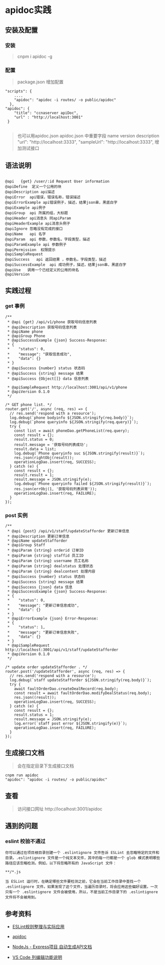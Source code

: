 # apidoc实践

## 安装及配置

### 安装
> cnpm i apidoc -g

### 配置

> package.json 增加配置

```
"scripts": {
    ....
    "apidoc": "apidoc -i routes/ -o public/apidoc"
  },
"apidoc": {
    "title": "ccnaserver apiDoc",
    "url" : "http://localhost:3001"
 }
  
```

> 也可以用apidoc.json
apidoc.json  中重要字段
name
version
description
"url": "http://localhost:3333",
  "sampleUrl": "http://localhost:3333",     增加测试接口

## 语法说明
```

@api   {get} /user/:id Request User information
@apiDefine  定义一个公用的块
@apiDescription api描述
@apiError  api错误，错误名称，错误描述
@apiErrorExample api错误例子，描述，结果json串，黑底白字
@apiExample api例子
@apiGroup  api 所属的组，大标题
@apiHeader api消息头 同apiParam
@apiHeaderExample api消息头例子
@apiIgnore 忽略没有完成的接口
@apiName   api 名字
@apiParam  api 参数，参数名，字段类型，描述
@apiParamExample api 参数例子
@apiPermission  权限提示
@apiSampleRequest  
@apiSuccess   api 返回结果 ，参数名，字段类型，描述
@apiSuccessExample  api 成功例子，描述，结果json串，黑底白字
@apiUse   调用一个已经定义的公用的块名
@apiVersion
```

## 实践过程

### get 事例

```
/**
 * @api {get} /api/v1/phone 获取号码信息列表
 * @apiDescription 获取号码信息列表
 * @apiName phone
 * @apiGroup Phone
 * @apiSuccessExample {json} Success-Response:
 * {
 *    "status": 0,
 *    "message": "获取信息成功",
 *    "data": {}
 * }
 * @apiSuccess {number} status 状态码
 * @apiSuccess {string} message 结果
 * @apiSuccess {Object[]} data 信息列表

 * @apiSampleRequest http://localhost:3001/api/v1/phone
 * @apiVersion 0.1.0
 */

/* GET phone list. */
router.get('/', async (req, res) => {
  // res.send('respond with a resource');
  log.debug(`phone bodyinfo ${JSON.stringify(req.body)}`);
  log.debug(`phone queryinfo ${JSON.stringify(req.query)}`);
  try {
    const list = await phoneDao.getPhoneList(req.query);
    const result = {};
    result.status = 0;
    result.message = '获取号码列表成功';
    result.data = list;
    log.debug(`Phone queryinfo suc ${JSON.stringify(result)}`);
    res.json(rightObj(result));
    operationLogDao.insert(req, SUCCESS);
  } catch (e) {
    const result = {};
    result.result = 1;
    result.message = JSON.stringify(e);
    log.debug(`Phone queryinfo failed ${JSON.stringify(result)}`);
    res.json(errObj(1, '获取号码列表异常'));
    operationLogDao.insert(req, FAILURE);
  }
});
```


### post 实例

```
/**
 * @api {post} /api/v1/staff/updateStafforder 更新订单信息
 * @apiDescription 更新订单信息
 * @apiName updateStafforder
 * @apiGroup Staff
 * @apiParam {string} orderid 订单ID
 * @apiParam {string} staffid 员工ID
 * @apiParam {string} username 员工名称
 * @apiParam {string} dealstatus 处理状态
 * @apiParam {string} dealcontent 处理内容
 * @apiSuccess {number} status 状态码
 * @apiSuccess {string} message 结果
 * @apiSuccess {json} data 信息
 * @apiSuccessExample {json} Success-Response:
 * {
 *    "status": 0,
 *    "message": "更新订单信息成功",
 *    "data": {}
 * }
 * @apiErrorExample {json} Error-Response:
 * {
 *    "status": 1,
 *    "message": "更新订单信息失败",
 *    "data": {}
 * }
 * @apiSampleRequest http://localhost:3001/api/v1/staff/updateStafforder
 * @apiVersion 0.1.0
 */

/* update order updateStafforder . */
router.post('/updateStafforder', async (req, res) => {
  // res.send('respond with a resource');
  log.debug(`staff updateStafforder ${JSON.stringify(req.body)}`);
  try {
    await faultOrderDao.createDealRecord(req.body);
    const result = await faultOrderDao.modifyDealStatus(req.body);
    res.json((result));
    operationLogDao.insert(req, SUCCESS);
  } catch (e) {
    const result = {};
    result.status = 1;
    result.message = JSON.stringify(e);
    log.error(`staff post error ${JSON.stringify(e)}`);
    operationLogDao.insert(req, FAILURE);
  }
});
```

## 生成接口文档
> 会在指定目录下生成接口文档
```
cnpm run apidoc 
"apidoc": "apidoc -i routes/ -o public/apidoc"
```

## 查看
> 访问接口网址 http://localhost:3001/apidoc

## 遇到的问题
### eslint 校验不通过
```
你可以通过在项目根目录创建一个 .eslintignore 文件告诉 ESLint 去忽略特定的文件和目录。.eslintignore 文件是一个纯文本文件，其中的每一行都是一个 glob 模式表明哪些路径应该忽略检测。例如，以下将忽略所有的 JavaScript 文件：

**/*.js

当 ESLint 运行时，在确定哪些文件要检测之前，它会在当前工作目录中查找一个 .eslintignore 文件。如果发现了这个文件，当遍历目录时，将会应用这些偏好设置。一次只有一个 .eslintignore 文件会被使用，所以，不是当前工作目录下的 .eslintignore 文件将不会被用到。
```

## 参考资料
- [ESLint规则整理与实际应用](https://blog.csdn.net/lhb_11/article/details/77962933)

- [apidoc](http://apidocjs.com/#getting-started)
- [NodeJs - Express项目 自动生成API文档](https://www.jianshu.com/p/7e1b057b047c/)
- [VS Code 列编辑功能说明](https://blog.csdn.net/u011127019/article/details/74039598)